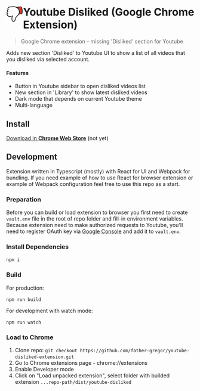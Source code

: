 # <img src="src/assets/icons/icon128.png" width="45" align="left"> Youtube Disliked (Google Chrome Extension) 

> Google Chrome extension - missing 'Disliked' section for Youtube

Adds new section 'Disliked' to Youtube UI to show a list of all videos that you disliked via selected account.

#### Features
- Button in Youtube sidebar to open disliked videos list
- New section in 'Library' to show latest disliked videos
- Dark mode that depends on current Youtube theme
- Multi-language

## Install

[Download in **Chrome Web Store**](https://github.com/father-gregor/youtube-disliked-extension "Install extension from Chrome Web Store") (not yet)

## Development

Extension written in Typescript (mostly) with React for UI and Webpack for bundling. If you need example of how to use React for browser extension or example of Webpack configuration feel free to use this repo as a start.

### Preparation
Before you can build or load extension to browser you first need to create `vault.env` file in the root of repo folder and fill-in environment variables. Because extension need to make authorized requests to Youtube, you'll need to register OAuth key via [Google Console](https://console.developers.google.com/) and add it to `vault.env`.

### Install Dependencies

```
npm i
```

### Build

For production:
```
npm run build
```
For development with watch mode:
```
npm run watch
```

### Load to Chrome

1. Clone repo: `git checkout https://github.com/father-gregor/youtube-disliked-extension.git`
2. Go to Chrome extensions page - chrome://extensions
3. Enable Developer mode
4. Click on "Load unpacked extension", select folder with builded extension `...repo-path/dist/youtube-disliked`

